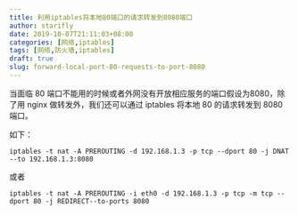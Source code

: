 ```yaml
---
title: 利用iptables将本地80端口的请求转发到8080端口
author: starifly
date: 2019-10-07T21:11:03+08:00
categories: [网络,iptables]
tags: [网络,防火墙,iptables]
draft: true
slug: forward-local-port-80-requests-to-port-8080
---
```


当面临 80 端口不能用的时候或者外网没有开放相应服务的端口假设为8080，除了用 nginx 做转发外，我们还可以通过 iptables 将本地 80 的请求转发到 8080 端口。

如下：

```shell
iptables -t nat -A PREROUTING -d 192.168.1.3 -p tcp --dport 80 -j DNAT --to 192.168.1.3:8080
```

或者

```shell
iptables -t nat -A PREROUTING -i eth0 -d 192.168.1.3 -p tcp -m tcp --dport 80 -j REDIRECT--to-ports 8080
```
